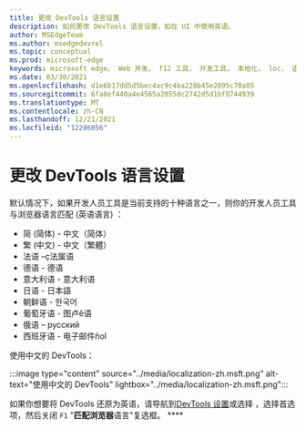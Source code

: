 ```yaml
---
title: 更改 DevTools 语言设置
description: 如何更改 DevTools 语言设置，如在 UI 中使用英语。
author: MSEdgeTeam
ms.author: msedgedevrel
ms.topic: conceptual
ms.prod: microsoft-edge
keywords: microsoft edge， Web 开发， f12 工具， 开发工具， 本地化， loc， 语言
ms.date: 03/30/2021
ms.openlocfilehash: d1e6b17dd5d5bec4ac9c4ba228b45e2895c78a05
ms.sourcegitcommit: 6fa0ef440a4e4565a2055dc2742d5d1bf8744939
ms.translationtype: MT
ms.contentlocale: zh-CN
ms.lasthandoff: 12/21/2021
ms.locfileid: "12286056"
---
```

# <a name="change-devtools-language-settings"></a>更改 DevTools 语言设置

默认情况下，如果开发人员工具是当前支持的十种语言之一，则你的开发人员工具与浏览器语言匹配 (英语语言) ：

* 简 (简体) - &#20013;&#25991;&#65288;&#31616;&#20307;&#65289;
* 繁 (中文) - &#20013;&#25991;&#65288;&#32321;&#39636;&#65289;
* 法语 –&#231;法属语
* 德语 - 德语
* 意大利语 - 意大利语
* 日语 - &#26085;&#26412;&#35486;
* 朝鲜语 - &#54620;&#44397;&#50612;
* 葡萄牙语 - 图卢&#234;语
* 俄语 – &#1088;&#1091;&#1089;&#1089;&#1082;&#1080;&#1081;
* 西班牙语 - 电子邮件&#241;ol

使用中文的 DevTools：

:::image type="content" source="../media/localization-zh.msft.png" alt-text="使用中文的 DevTools" lightbox="../media/localization-zh.msft.png":::

如果你想要将 DevTools 还原为英语，请导航到[DevTools 设置](./index.md#settings)或选择 ，选择首选项，然后关闭 `F1` "**匹配浏览器**语言"复选框。 ****
